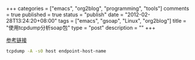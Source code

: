 +++
categories = ["emacs", "org2blog", "programming", "tools"]
comments = true
published = true
status = "publish"
date = "2012-02-28T13:24:20+08:00"
tags = ["emacs", "gsoap", "Linux", "org2blog"]
title = "使用tcpdump分析soap包"
type = "post"
description = ""
+++

[参考链接](http://www.diybl.com/course/6_system/linux/Linuxjs/20090308/159740.html)

```sh
tcpdump -A -s0 host endpoint-host-name
```
<!--more-->